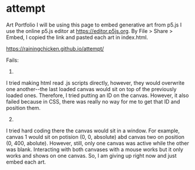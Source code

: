 # attempt

Art Portfolio
I will be using this page to embed generative art from p5.js
I use the online p5.js editor at https://editor.p5js.org. By File > Share > Embed, I copied the link and pasted each art in index.html.

https://rainingchicken.github.io/attempt/

Fails:

1.
I tried making html read .js scripts directly, however, they would overwrite one another--the last loaded canvas would sit on top of the previously loaded ones. Therefore, I tried putting an ID on the canvas. However, it also failed because in CSS, there was really no way for me to get that ID and position them.

2.
I tried hard coding there the canvas would sit in a window. For example, canvas 1 would sit on potision (0, 0, absolute) abd canvas two on position (0, 400, abolute). However, still, only one canvas was active while the other was blank. Interacting with both canvases with a mouse works but it only works and shows on one canvas. So, I am giving up right now and just embed each art.
